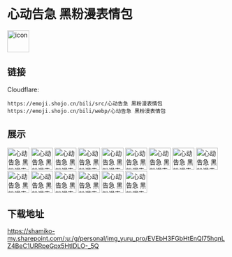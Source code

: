 # 心动告急 黑粉漫表情包
<img src="https://emoji.shojo.cn/bili/src/心动告急 黑粉漫表情包/icon.png" width="50" height="50" alt="icon">

## 链接
Cloudflare:
```
https://emoji.shojo.cn/bili/src/心动告急 黑粉漫表情包
https://emoji.shojo.cn/bili/webp/心动告急 黑粉漫表情包
```
## 展示
<img src="https://emoji.shojo.cn/bili/src/心动告急 黑粉漫表情包/心动告急 黑粉漫表情包-嗨.png" width="50" height="50" alt="心动告急 黑粉漫表情包-嗨">
<img src="https://emoji.shojo.cn/bili/src/心动告急 黑粉漫表情包/心动告急 黑粉漫表情包-期待.png" width="50" height="50" alt="心动告急 黑粉漫表情包-期待">
<img src="https://emoji.shojo.cn/bili/src/心动告急 黑粉漫表情包/心动告急 黑粉漫表情包-打卡.png" width="50" height="50" alt="心动告急 黑粉漫表情包-打卡">
<img src="https://emoji.shojo.cn/bili/src/心动告急 黑粉漫表情包/心动告急 黑粉漫表情包-开心.png" width="50" height="50" alt="心动告急 黑粉漫表情包-开心">
<img src="https://emoji.shojo.cn/bili/src/心动告急 黑粉漫表情包/心动告急 黑粉漫表情包-哭哭.png" width="50" height="50" alt="心动告急 黑粉漫表情包-哭哭">
<img src="https://emoji.shojo.cn/bili/src/心动告急 黑粉漫表情包/心动告急 黑粉漫表情包-吓一跳.png" width="50" height="50" alt="心动告急 黑粉漫表情包-吓一跳">
<img src="https://emoji.shojo.cn/bili/src/心动告急 黑粉漫表情包/心动告急 黑粉漫表情包-困.png" width="50" height="50" alt="心动告急 黑粉漫表情包-困">
<img src="https://emoji.shojo.cn/bili/src/心动告急 黑粉漫表情包/心动告急 黑粉漫表情包-爱你.png" width="50" height="50" alt="心动告急 黑粉漫表情包-爱你">
<img src="https://emoji.shojo.cn/bili/src/心动告急 黑粉漫表情包/心动告急 黑粉漫表情包-生气.png" width="50" height="50" alt="心动告急 黑粉漫表情包-生气">
<img src="https://emoji.shojo.cn/bili/src/心动告急 黑粉漫表情包/心动告急 黑粉漫表情包-疑问.png" width="50" height="50" alt="心动告急 黑粉漫表情包-疑问">
<img src="https://emoji.shojo.cn/bili/src/心动告急 黑粉漫表情包/心动告急 黑粉漫表情包-万事顺利.png" width="50" height="50" alt="心动告急 黑粉漫表情包-万事顺利">
<img src="https://emoji.shojo.cn/bili/src/心动告急 黑粉漫表情包/心动告急 黑粉漫表情包-在吗.png" width="50" height="50" alt="心动告急 黑粉漫表情包-在吗">
<img src="https://emoji.shojo.cn/bili/src/心动告急 黑粉漫表情包/心动告急 黑粉漫表情包-盯.png" width="50" height="50" alt="心动告急 黑粉漫表情包-盯">
<img src="https://emoji.shojo.cn/bili/src/心动告急 黑粉漫表情包/心动告急 黑粉漫表情包-惊讶.png" width="50" height="50" alt="心动告急 黑粉漫表情包-惊讶">
<img src="https://emoji.shojo.cn/bili/src/心动告急 黑粉漫表情包/心动告急 黑粉漫表情包-OK.png" width="50" height="50" alt="心动告急 黑粉漫表情包-OK">

## 下载地址

https://shamiko-my.sharepoint.com/:u:/g/personal/img_yuru_pro/EVEbH3FGbHtEnQI75hqnLZ4BeC1URRpeGpx5HtIDLO-_5Q